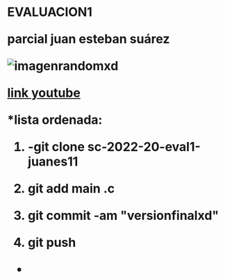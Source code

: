 <h1>EVALUACION1

parcial juan esteban suárez

![imagenrandomxd](https://images.canal1.com.co/wp-content/uploads/2020/09/25104916/tombo-survivor-app-android.jpg)


[link youtube](https://www.youtube.com/watch?v=FyNci_HiMAY)

*lista ordenada:
1. -git clone sc-2022-20-eval1-juanes11

2. git add main .c

3. git commit -am "versionfinalxd"

4. git push
*